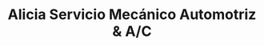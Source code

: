 ---
title: "Alicia Servicio Mecánico Automotriz & A/C"
url: /phoenix/alicia-servicio-mecanico-automotriz-and-a-c/
shop: car repair
---
